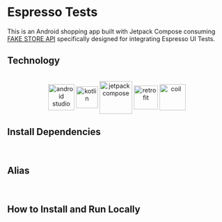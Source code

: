 # Espresso Tests

This is an Android shopping app built with Jetpack Compose consuming [FAKE STORE API](https://fakestoreapi.com/) specifically designed for integrating Espresso UI Tests.

## Technology

<center><div style="display: inline_block"><br/>
<img align="center" alt="android studio" height="60" src="https://upload.wikimedia.org/wikipedia/commons/thumb/c/c1/Android_Studio_icon_%282023%29.svg/256px-Android_Studio_icon_%282023%29.svg.png" />
<img align="center" alt="kotlin" height="50" src="https://upload.wikimedia.org/wikipedia/commons/0/06/Kotlin_Icon.svg" />
<img align="center" alt="jetpack compose" height="75" src="https://camo.githubusercontent.com/bc5f1ea212c96fee945e593dfd433421f74c500b70e0fd5d31a6d064a94f77e1/68747470733a2f2f7461627269732e636f6d2f77702d636f6e74656e742f75706c6f6164732f323032312f30362f6a65747061636b2d636f6d706f73652d69636f6e5f5247422e706e67" />
<img align="center" alt="retrofit" height="55" src="https://avatars.githubusercontent.com/u/82592?s=48&v=4" />
<img align="center" alt="coil" height="60" src="https://avatars.githubusercontent.com/u/52722434?s=48&v=4" />
</center>

## Install Dependencies

<br/>

## Alias

<br/>

## How to Install and Run Locally
